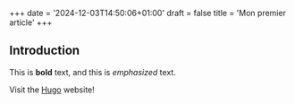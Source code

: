 +++
date = '2024-12-03T14:50:06+01:00'
draft = false
title = 'Mon premier article'
+++
## Introduction

This is **bold** text, and this is *emphasized* text.

Visit the [Hugo](https://gohugo.io) website!